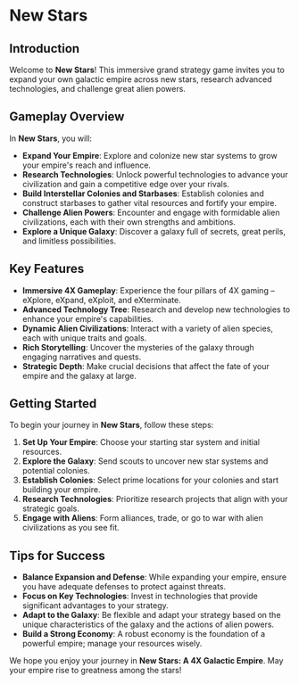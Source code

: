 # New Stars

<!-- ![Logo](/img/new-stars-icon-512x512.png) ![Logo](/img/logo-transparent.png) -->

## Introduction

Welcome to **New Stars**! This immersive grand strategy game invites you to expand your own galactic empire across new stars, research advanced technologies, and challenge great alien powers.

## Gameplay Overview

In **New Stars**, you will:

- **Expand Your Empire**: Explore and colonize new star systems to grow your empire's reach and influence.
- **Research Technologies**: Unlock powerful technologies to advance your civilization and gain a competitive edge over your rivals.
- **Build Interstellar Colonies and Starbases**: Establish colonies and construct starbases to gather vital resources and fortify your empire.
- **Challenge Alien Powers**: Encounter and engage with formidable alien civilizations, each with their own strengths and ambitions.
- **Explore a Unique Galaxy**: Discover a galaxy full of secrets, great perils, and limitless possibilities.

## Key Features

- **Immersive 4X Gameplay**: Experience the four pillars of 4X gaming – eXplore, eXpand, eXploit, and eXterminate.
- **Advanced Technology Tree**: Research and develop new technologies to enhance your empire's capabilities.
- **Dynamic Alien Civilizations**: Interact with a variety of alien species, each with unique traits and goals.
- **Rich Storytelling**: Uncover the mysteries of the galaxy through engaging narratives and quests.
- **Strategic Depth**: Make crucial decisions that affect the fate of your empire and the galaxy at large.

## Getting Started

To begin your journey in **New Stars**, follow these steps:

1. **Set Up Your Empire**: Choose your starting star system and initial resources.
2. **Explore the Galaxy**: Send scouts to uncover new star systems and potential colonies.
3. **Establish Colonies**: Select prime locations for your colonies and start building your empire.
4. **Research Technologies**: Prioritize research projects that align with your strategic goals.
5. **Engage with Aliens**: Form alliances, trade, or go to war with alien civilizations as you see fit.

## Tips for Success

- **Balance Expansion and Defense**: While expanding your empire, ensure you have adequate defenses to protect against threats.
- **Focus on Key Technologies**: Invest in technologies that provide significant advantages to your strategy.
- **Adapt to the Galaxy**: Be flexible and adapt your strategy based on the unique characteristics of the galaxy and the actions of alien powers.
- **Build a Strong Economy**: A robust economy is the foundation of a powerful empire; manage your resources wisely.

We hope you enjoy your journey in **New Stars: A 4X Galactic Empire**. May your empire rise to greatness among the stars!
